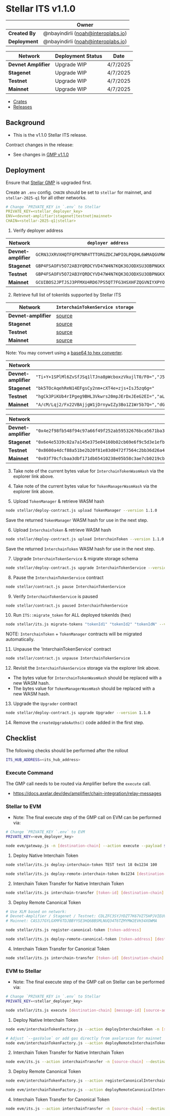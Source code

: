 # Stellar ITS v1.1.0

|                | **Owner**                            |
| -------------- | ------------------------------------ |
| **Created By** | @nbayindirli (noah@interoplabs.io)   |
| **Deployment** | @nbayindirli (noah@interoplabs.io)   |

| **Network**          | **Deployment Status** | **Date** |
| -------------------- | --------------------- | -------- |
| **Devnet Amplifier** | Upgrade WIP           | 4/7/2025 |
| **Stagenet**         | Upgrade WIP           | 4/7/2025 |
| **Testnet**          | Upgrade WIP           | 4/7/2025 |
| **Mainnet**          | Upgrade WIP           | 4/7/2025 |

- [Crates](https://crates.io/crates/stellar-interchain-token-service/1.1.0)
- [Releases](https://github.com/axelarnetwork/axelar-amplifier-stellar/releases/tag/stellar-interchain-token-service-v1.1.0)

## Background

- This is the v1.1.0 Stellar ITS release.

Contract changes in the release:

- See changes in [GMP v1.1.0](./2025-02-GMP-v1.1.0.md)

## Deployment

Ensure that [Stellar GMP](./2025-02-GMP-v1.1.0.md) is upgraded first.

Create an `.env` config. `CHAIN` should be set to `stellar` for mainnet, and `stellar-2025-q1` for all other networks.

```yaml
# Change `PRIVATE_KEY in `.env` to Stellar
PRIVATE_KEY=<stellar_deployer_key>
ENV=<devnet-amplifier|stagenet|testnet|mainnet>
CHAIN=<stellar-2025-q1|stellar>
```

1. Verify deployer address

| Network              | `deployer address`                                         |
| -------------------- | ---------------------------------------------------------- |
| **Devnet-amplifier** | `GCRN3JXRVXHQTFQFM7NR4TTTORGZDCJWPIOLPQQHL6WMAQGVMWSXJL3Q` |
| **Stagenet**         | `GBP4FSAOFV5O72AB3YQRDCYVD47W4N7KQK3OJODXSU3OBPNGKX4SQTJ3` |
| **Testnet**          | `GBP4FSAOFV5O72AB3YQRDCYVD47W4N7KQK3OJODXSU3OBPNGKX4SQTJ3` |
| **Mainnet**          | `GCUIBOS2JPTJSJ3PFMXU4RD67PS5QT7FG3HSXHFZQGVNIYXPYODKRJ7S` |

2. Retrieve full list of tokenIds supported by Stellar ITS

| Network              | `InterchainTokenService storage`                           |
| -------------------- | ---------------------------------------------------------- |
| **Devnet-amplifier** | [source](https://stellar.expert/explorer/testnet/contract/CATNQHWMG4VOWPSWF4HXVW7ASDJNX7M7F6JLFC544T7ZMMXXAE2HUDTY/storage) |
| **Stagenet**         | [source](https://stellar.expert/explorer/testnet/contract/CBD5WIIZ3BR62DQWUON2SV556UYSHL3KLBTPRX54TWDYJGPMVLZUBXXP/storage) |
| **Testnet**          | [source](https://stellar.expert/explorer/testnet/contract/CCXT3EAQ7GPQTJWENU62SIFBQ3D4JMNQSB77KRPTGBJ7ZWBYESZQBZRK/storage) |
| **Mainnet**          | [source](https://stellar.expert/explorer/public/contract/CBDBMIOFHGWUFRYH3D3STI2DHBOWGDDBCRKQEUB4RGQEBVG74SEED6C6/storage) |

Note: You may convert using a [base64 to hex converter](https://cryptii.com/pipes/base64-to-hex).

| Network              | `InterchainTokenService tokenIds (base64)`                 |
| -------------------- | ---------------------------------------------------------- |
| **Devnet-amplifier** | `"Ti+Y+1SPlMl6ZvSfJSq1lTJna8pWcboxzVkujlT0/F0=","J535ZSKoVNJdPK0QfK4QNZtrlGDrRoDaTmXV59EqXq0=","bFaSJThTT7kJQzooI+f4g992m1LpEacDWN20EBHQ3ro=","jC5tzI2Z+ljSXkwbNbkKMnWlWo59Pk+E2K5gdYOfna4=","25L0WIB2ChfMc3cFtRM+oOzIJaEQfs+61S9DqJ+WqAw=","sy1A5j5i5v43b84Zvz6ed57K3Dyb5pI+T+4oKVXbl2Q=","DLFdu9+hYIW0XgkQTMSF5lSaI/cKdmSnoTn75jZbv8A=","caBrwGL0ROiIbKS5sn7rSVTC6idQmOvsfx7E+cUpI10=","MJlVSFxI9myqmYe0kPZAM0DZ82x+7qMHKqijO9Lq89o=","w3yhg24JHcNlkpZ585AEdw7pc1s3BuDlcFXtQBCoibE=","wTusnWDmOBMA0jtpoUzBTeSCOA6CDH4yzWZVakASQtk="` |
| **Stagenet**         | `"bk5TOcAqehReN14EFgsCy2nm+cXT4e+zjs+IsJ5zq6g="` |
| **Testnet**          | `"hgCk3PiKUb4rIPgeg9BHL3Vkwrs20mpJErDxJEeG2EI=","aL82NlxN1WLwsn27SRgZ5oKPZmI+l2GQDWMplCX22hQ=","JPX22guaGus0Idr+O6//yXuWvZZmhWRCuiZ7VwjImD0=","duMC51dDoYm5CMaR5IHLyG92Na59VmZ+uvRFVdiAPgs=","20v3Yhagupg08MkM9XWucRVK2yU8WgKnpL4iYWOJyEA=","xZnM6srsSlfMzSFh6xYqblDADTKRMKH8i5YJSj9lu+c=","gZJCYZxzvwvSswXTbba617qr35yCR6lnBaraHAM12ck=","cc6njm/zY85UuBcwV5DfnZHWQwU1ZGLAfTFu+H5JqXE=","nh2GXgc053GnIIWlXezhFztcRVxDPiMoisr/Ebvy/JY=","hp16iVNpHmS4VOHwxRptA5aXdLzR/kroSeqQ/qGHLsk=","oocckvNmRBhA1IHxcP4IqnFTtd5VQLwtqfmovl0C9kU=","u0ljfh0l1AYB0ij8l5W2Dq8fDg0ZZWjFRNKNsJG/kek=","IIZ3ovlibC9CIOAiHQGuD7gH/hVKAcbL3bQNIuF6vWY=","w1Bsp4qdLqIMlMVXwpcxO+XRNYIrpKz2HphQUOemJ+Q="` |
| **Mainnet**          | `"A/cM/Lqj2/Fx22VBAjjgW1jDrnywIZy3Bo1Z1Wr5b7Q=","dGQ0vIU2L8yyO8EEthUPrvCy0v+WpQ8tElUwREprmQ8=","XqRV/aAChDa0fS7nCVsHUDo9emkk9vDjOrzuIaPtKv0=","zlmGy2Rk0M/FhXFVKbDXxzQxjq33qxrvWtExvamdenI=","pGiAIMevFALTHyQpjk+P1+e9nlgSqIEjHi9nOq0UxcE=","+qa+qidI5P8g0RG6rRHsU27kxgjD5Lc+bD/XkGWShKo=","xHlsRTIOfLZxlLAiX4ruZM+diCMXxWEGmNfBfespLw0=","0ZLTZvcC/ljjXUjx2SZHEchrQYgiApj2qZ/XfNnACXM=","JuOWPNpbr6ugOgKTMnzWAl+tyBbSth9pzsPD43NT0j4="` |

| Network              | `InterchainTokenService tokenIds (hex w/ 0x prefix)`       |
| -------------------- | ---------------------------------------------------------- |
| **Devnet-amplifier** | `"0x4e2f98fb548f94c97a66f49f252ab59532676bca5671ba31cd592e8e54f4fc5d","0x279df96522a854d25d3cad107cae10359b6b9460eb4680da4e65d5e7d12a5ead","0x6c56922538534fb909433a2823e7f883df769b52e911a70358ddb41011d0deba","0x8c2e6dcc8d99fa58d25e4c1b35b90a3275a55a8e7d3e4f84d8ae6075839f9dae","0xdb92f45880760a17cc737705b5133ea0ecc825a1107ecfbad52f43a89f96a80c","0xb32d40e63e62e6fe376fce19bf3e9e779ecadc3c9be6923e4fee282955db9764","0x0cb15dbbdfa16085b45e09104cc485e6549a23f70a7664a7a139fbe6365bbfc0","0x71a06bc062f444e8886ca4b9b27eeb4954c2ea275098ebec7f1ec4f9c529235d","0x309955485c48f66caa9987b490f6403340d9f36c7eeea3072aa8a33bd2eaf3da","0xc37ca1836e091dc365929679f39004770ee9735b3706e0e57055ed4010a889b1","0xc13bac9d60e6381300d23b69a14cc14de482380e820c7e32cd66556a401242d9"` |
| **Stagenet**         | `"0x6e4e5339c02a7a145e375e04160b02cb69e6f9c5d3e1efb38ecf88b09e73aba8"` |
| **Testnet**          | `"0x8600a4dcf88a51be2b20f81e83d0472f7564c2bb36d26a4912b0f1244786d842","0x68bf36365c4dd562f0b27dbb491819e6828f66623e9761900d63299425f6da14","0x24f5f6da0b9a1aeb3421dafe3bafffc97b96bd9666856442ba267b5708c8983d","0x76e302e75743a189b908c691e481cbc86f7635ae7d56667ebaf44555d8803e0b","0xdb4bf76216a0ba9834f0c90cf575ae71154adb253c5a02a7a4be22616389c840","0xc599cceacaec4a57cccd2161eb162a6e50c00d329130a1fc8b96094a3f65bbe7","0x819242619c73bf0bd2b305d36db6bad7baabdf9c8247a96705aada1c0335d9c9","0x71cea78e6ff363ce54b817305790df9d91d64305356462c07d316ef87e49a971","0x9e1d865e0734e771a72085a55dece1173b5c455c433e23288acaff11bbf2fc96","0x869d7a8953691e64b854e1f0c51a6d03969774bcd1fe4ae849ea90fea1872ec9","0xa2871c92f366441840d481f170fe08aa7153b5de5540bc2da9f9a8be5d02f645","0xbb49637e1d25d40601d228fc9795b60eaf1f0e0d196568c544d28db091bf91e9","0x208677a2f9626c2f4220e0221d01ae0fb807fe154a01c6cbddb40d22e17abd66","0xc3506ca78a9d2ea20c94c557c297313be5d135822ba4acf61e985050e7a627e4"` |
| **Mainnet**          | `"0x03f70cfcbaa3dbf171db65410238e05b58c3ae7cb0219cb7068d59d56af96fb4","0x746434bc85362fccb23bc104b6150faef0b2d2ff96a50f2d125530444a6b990f","0x5ea455fda0028436b47d2ee7095b07503a3d7a6924f6f0e33abcee21a3ed2afd","0xce5986cb6464d0cfc585715529b0d7c734318eadf7ab1aef5ad131bda99d7a72","0xa4688020c7af1402d31f24298e4f8fd7e7bd9e5812a881231e2f673aad14c5c1","0xfaa6beaa2748e4ff20d111baad11ec536ee4c608c3e4b73e6c3fd790659284aa","0xc4796c45320e7cb67194b0225f8aee64cf9d882317c5610698d7c17deb292f0d","0xd192d366f702fe58e35d48f1d9264711c86b4188220298f6a99fd77cd9c00973","0x26e3963cda5bafaba03a0293327cd6025fadc816d2b61f69cec3c3e37353d23e"` |

3. Take note of the current bytes value for `InterchainTokenWasmHash` via the explorer link above.

4. Take note of the current bytes value for `TokenManagerWasmHash` via the explorer link above.

5. Upload `TokenManager` & retrieve WASM hash

```bash
node stellar/deploy-contract.js upload TokenManager --version 1.1.0
```

Save the returned `TokenManager` WASM hash for use in the next step.

6. Upload `InterchainToken` & retrieve WASM hash

```bash
node stellar/deploy-contract.js upload InterchainToken --version 1.1.0
```

Save the returned `InterchainToken` WASM hash for use in the next step.

7. Upgrade `InterchainTokenService` & migrate storage schema

```bash
node stellar/deploy-contract.js upgrade InterchainTokenService --version 1.1.0 --migration-data '{"newTokenManagerWasmHash":"<newTokenManagerWasmHash-bytes-from-above>","newInterchainTokenWasmHash":"<newInterchainTokenWasmHash-bytes-from-above>"}'
```

8. Pause the `InterchainTokenService` contract

```bash
node stellar/contract.js pause InterchainTokenService
```

9. Verify `InterchainTokenService` is paused

```bash
node stellar/contract.js paused InterchainTokenService
```

10. Run `ITS::migrate_token` for ALL deployed tokenIds (hex)

```bash
node stellar/its.js migrate-tokens "tokenId1" "tokenId2" "tokenIdN" --version 1.1.0
```

NOTE: `InterchainToken` + `TokenManager` contracts will be migrated automatically.

11. Unpause the 'InterchainTokenService' contract

```bash
node stellar/contract.js unpause InterchainTokenService
```

12. Revisit the `InterchainTokenService` storage via the explorer link above.

- The bytes value for `InterchainTokenWasmHash` should be replaced with a new WASM hash.
- The bytes value for `TokenManagerWasmHash` should be replaced with a new WASM hash.

13. Upgrade the `Upgrader` contract

```bash
node stellar/deploy-contract.js upgrade Upgrader --version 1.1.0
```

14. Remove the `createUpgradeAuths()` code added in the first step.

## Checklist

The following checks should be performed after the rollout

```bash
ITS_HUB_ADDRESS=<its_hub_address>
```

### Execute Command

The GMP call needs to be routed via Amplifier before the `execute` call.

- https://docs.axelar.dev/dev/amplifier/chain-integration/relay-messages

### Stellar to EVM

- Note: The final execute step of the GMP call on EVM can be performed via:

```bash
# Change `PRIVATE_KEY `.env` to EVM
PRIVATE_KEY=<evm_deployer_key>

node evm/gateway.js -n [destination-chain] --action execute --payload $PAYLOAD --sourceChain axelar --sourceAddress $ITS_HUB_ADDRESS --messageId [message-id] --destination [destination-address]
```

1. Deploy Native Interchain Token

```bash
node stellar/its.js deploy-interchain-token TEST test 18 0x1234 100

node stellar/its.js deploy-remote-interchain-token 0x1234 [destination-chain] --gas-amount 10000000
```

2. Interchain Token Transfer for Native Interchain Token

```bash
node stellar/its.js interchain-transfer [token-id] [destination-chain] [destination-address] [amount] --gas-amount 10000000
```

3. Deploy Remote Canonical Token

```bash
# Use XLM based on network:
# Devnet-Amplifier / Stagenet / Testnet: CDLZFC3SYJYDZT7K67VZ75HPJVIEUVNIXF47ZG2FB2RMQQVU2HHGCYSC
# Mainnet: CAS3J7GYLGXMF6TDJBBYYSE3HQ6BBSMLNUQ34T6TZMYMW2EVH34XOWMA

node stellar/its.js register-canonical-token [token-address]

node stellar/its.js deploy-remote-canonical-token [token-address] [destination-chain] --gas-amount 10000000
```

4. Interchain Token Transfer for Canonical Token

```bash
node stellar/its.js interchain-transfer [token-id] [destination-chain] [destination-address] [amount] --gas-amount 10000000
```

### EVM to Stellar

- Note: The final execute step of the GMP call on Stellar can be performed via:

```bash
# Change `PRIVATE_KEY in `.env` to Stellar
PRIVATE_KEY=<stellar_deployer_key>

node stellar/its.js execute [destination-chain] [message-id] [source-address] [payload]
```

1. Deploy Native Interchain Token

```bash
node evm/interchainTokenFactory.js --action deployInterchainToken -n [source-chain] --destinationChain $CHAIN --salt "salt" --name "test" --symbol "TEST" --decimals 18

# Adjust `--gasValue` or add gas directly from axelarscan for mainnet
node evm/interchainTokenFactory.js --action deployRemoteInterchainToken -n [source-chain] --destinationChain $CHAIN --salt "salt" --gasValue 1000000000000000000
```

2. Interchain Token Transfer for Native Interchain Token

```bash
node evm/its.js --action interchainTransfer -n [source-chain] --destinationChain $CHAIN --destinationAddress [encoded-recipient] --tokenId [token-id] --amount [amount]
```

3. Deploy Remote Canonical Token

```bash
node evm/interchainTokenFactory.js --action registerCanonicalInterchainToken -n [source-chain] --destinationChain $CHAIN --tokenAddress [token-address]

node evm/interchainTokenFactory.js --action deployRemoteCanonicalInterchainToken -n [source-chain] --destinationChain $CHAIN --tokenAddress [token-address] --gasValue 1000000000000000000
```

4. Interchain Token Transfer for Canonical Token

```bash
node evm/its.js --action interchainTransfer -n [source-chain] --destinationChain $CHAIN --destinationAddress [encoded-recipient] --tokenId [token-id] --amount [amount] --gasValue 1000000000000000000
```
